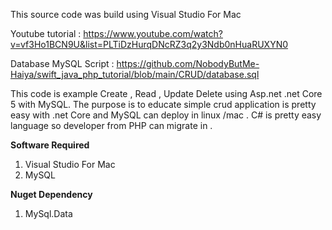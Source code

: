 ﻿
This source code was build using Visual Studio For Mac

Youtube tutorial : https://www.youtube.com/watch?v=vf3Ho1BCN9U&list=PLTiDzHurqDNcRZ3q2y3Ndb0nHuaRUXYN0

Database MySQL Script : https://github.com/NobodyButMe-Haiya/swift_java_php_tutorial/blob/main/CRUD/database.sql

This code is example Create , Read , Update Delete using Asp.net .net Core  5 with MySQL. The purpose is to educate simple crud application is pretty
easy with .net Core and MySQL can deploy in linux /mac .  C# is pretty easy language so developer from PHP can migrate in . 

**Software Required**

1. Visual Studio For Mac
2. MySQL

**Nuget Dependency**

1. MySql.Data 

